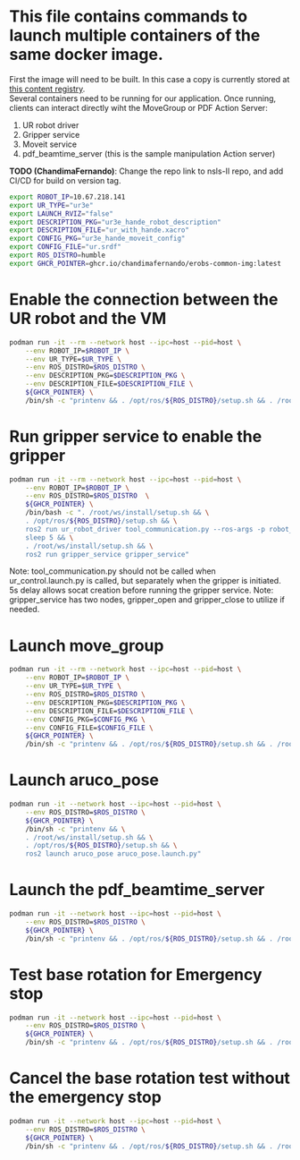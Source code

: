 # This file contains commands to launch multiple containers of the same docker image.
First the image will need to be built. In this case a copy is currently stored at 
[this content registry](ghcr.io/chandimafernando/erobs-common-img:latest).  
Several containers need to be running for our application. Once running, clients can interact directly wiht the MoveGroup or PDF Action Server:
1. UR robot driver
2. Gripper service
3. Moveit service
4. pdf_beamtime_server (this is the sample manipulation Action server)

**TODO (ChandimaFernando)**: Change the repo link to nsls-II repo, and add CI/CD for build on version tag.

```bash
export ROBOT_IP=10.67.218.141
export UR_TYPE="ur3e"
export LAUNCH_RVIZ="false"
export DESCRIPTION_PKG="ur3e_hande_robot_description"
export DESCRIPTION_FILE="ur_with_hande.xacro"
export CONFIG_PKG="ur3e_hande_moveit_config"
export CONFIG_FILE="ur.srdf"
export ROS_DISTRO=humble
export GHCR_POINTER=ghcr.io/chandimafernando/erobs-common-img:latest
```

# Enable the connection between the UR robot and the VM
```bash
podman run -it --rm --network host --ipc=host --pid=host \
    --env ROBOT_IP=$ROBOT_IP \
    --env UR_TYPE=$UR_TYPE \
    --env ROS_DISTRO=$ROS_DISTRO \
    --env DESCRIPTION_PKG=$DESCRIPTION_PKG \
    --env DESCRIPTION_FILE=$DESCRIPTION_FILE \
    ${GHCR_POINTER} \
    /bin/sh -c "printenv && . /opt/ros/${ROS_DISTRO}/setup.sh && . /root/ws/install/setup.sh && ros2 launch ur_robot_driver ur_control.launch.py ur_type:=${UR_TYPE} robot_ip:=${ROBOT_IP} description_package:=${DESCRIPTION_PKG} description_file:=${DESCRIPTION_FILE} launch_rviz:=${LAUNCH_RVIZ} tool_voltage:=24"
```

# Run gripper service to enable the gripper 
```bash
podman run -it --rm --network host --ipc=host --pid=host \
    --env ROBOT_IP=$ROBOT_IP \
    --env ROS_DISTRO=$ROS_DISTRO  \
    ${GHCR_POINTER} \
    /bin/bash -c ". /root/ws/install/setup.sh && \
    . /opt/ros/${ROS_DISTRO}/setup.sh && \
    ros2 run ur_robot_driver tool_communication.py --ros-args -p robot_ip:=${ROBOT_IP} & \
    sleep 5 && \
    . /root/ws/install/setup.sh && \
    ros2 run gripper_service gripper_service"
```
Note: tool_communication.py should not be called when ur_control.launch.py is called, but separately when the gripper is initiated. 5s delay allows socat creation before running the gripper service.
Note: gripper_service has two nodes, gripper_open and gripper_close to utilize if needed.

# Launch move_group
```bash
podman run -it --rm --network host --ipc=host --pid=host \
    --env ROBOT_IP=$ROBOT_IP \
    --env UR_TYPE=$UR_TYPE \
    --env ROS_DISTRO=$ROS_DISTRO \
    --env DESCRIPTION_PKG=$DESCRIPTION_PKG \
    --env DESCRIPTION_FILE=$DESCRIPTION_FILE \
    --env CONFIG_PKG=$CONFIG_PKG \
    --env CONFIG_FILE=$CONFIG_FILE \
    ${GHCR_POINTER} \
    /bin/sh -c "printenv && . /opt/ros/${ROS_DISTRO}/setup.sh && . /root/ws/install/setup.sh && ros2 launch ur_moveit_config ur_moveit.launch.py ur_type:=${UR_TYPE} launch_rviz:=${LAUNCH_RVIZ} description_package:=${DESCRIPTION_PKG}  launch_servo:=false description_file:=${DESCRIPTION_FILE} moveit_config_package:=${CONFIG_PKG} moveit_config_file:=${CONFIG_FILE}"
```
# Launch aruco_pose 
```bash
podman run -it --network host --ipc=host --pid=host \
    --env ROS_DISTRO=$ROS_DISTRO \
    ${GHCR_POINTER} \
    /bin/sh -c "printenv && \
    . /root/ws/install/setup.sh && \
    . /opt/ros/${ROS_DISTRO}/setup.sh && \
    ros2 launch aruco_pose aruco_pose.launch.py"
```

# Launch the pdf_beamtime_server
```bash
podman run -it --network host --ipc=host --pid=host \
    --env ROS_DISTRO=$ROS_DISTRO \
    ${GHCR_POINTER} \
    /bin/sh -c "printenv && . /opt/ros/${ROS_DISTRO}/setup.sh && . /root/ws/install/setup.sh && ros2 launch pdf_beamtime pdf_beamtime.launch.py"
```

# Test base rotation for Emergency stop
```bash
podman run -it --network host --ipc=host --pid=host \
    --env ROS_DISTRO=$ROS_DISTRO \
    ${GHCR_POINTER} \
    /bin/sh -c "printenv && . /opt/ros/${ROS_DISTRO}/setup.sh && . /root/ws/install/setup.sh && ros2 action send_goal pdf_beamtime_action_server pdf_beamtime_interfaces/action/PickPlaceControlMsg '{pickup_approach: [1.571, -1.571, 0.0, -1.571, 0.0, 0.0]}'"
```

# Cancel the base rotation test without the emergency stop
```bash
podman run -it --network host --ipc=host --pid=host \
    --env ROS_DISTRO=$ROS_DISTRO \
    ${GHCR_POINTER} \
    /bin/sh -c "printenv && . /opt/ros/${ROS_DISTRO}/setup.sh && . /root/ws/install/setup.sh && ros2 action send_goal pdf_beamtime_action_server pdf_beamtime_interfaces/action/PickPlaceControlMsg {pickup_approach: [1.571, -1.571, 0.0, -1.571, 0.0, 0.0,]} --cancel"
```
